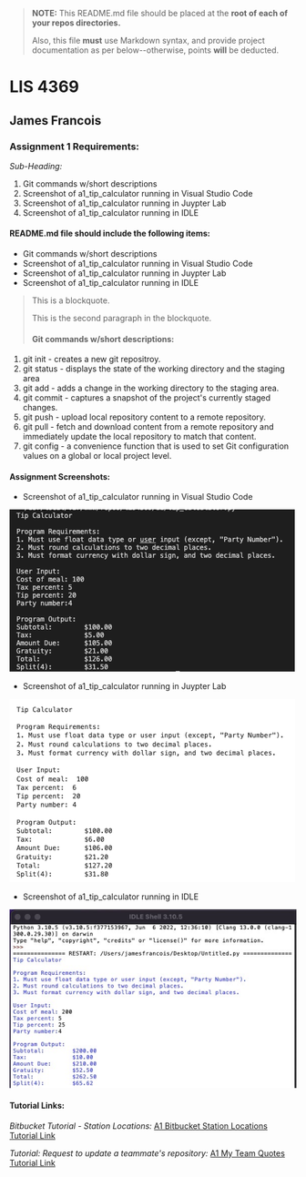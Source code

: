 > **NOTE:** This README.md file should be placed at the **root of each of your repos directories.**
>
>Also, this file **must** use Markdown syntax, and provide project documentation as per below--otherwise, points **will** be deducted.
>

# LIS 4369

## James Francois

### Assignment 1 Requirements:

*Sub-Heading:*

1. Git commands w/short descriptions
2. Screenshot of a1_tip_calculator running in Visual Studio Code
3. Screenshot of a1_tip_calculator running in Juypter Lab 
4. Screenshot of a1_tip_calculator running in IDLE

#### README.md file should include the following items:
* Git commands w/short descriptions
* Screenshot of a1_tip_calculator running in Visual Studio Code
* Screenshot of a1_tip_calculator running in Juypter Lab 
* Screenshot of a1_tip_calculator running in IDLE

> This is a blockquote.
> 
> This is the second paragraph in the blockquote.
>
> #### Git commands w/short descriptions:

1. git init - creates a new git repositroy.
2. git status - displays the state of the working directory and the staging area
3. git add - adds a change in the working directory to the staging area.
4. git commit - captures a snapshot of the project's currently staged changes.
5. git push - upload local repository content to a remote repository.
6. git pull - fetch and download content from a remote repository and immediately update the local repository to match that content.
7. git config - a convenience function that is used to set Git configuration values on a global or local project level. 

#### Assignment Screenshots:

* Screenshot of a1_tip_calculator running in Visual Studio Code 

![Screenshot of a1_tip_calculator running in Visual Studio Code ](img/vscode.png)

* Screenshot of a1_tip_calculator running in Juypter Lab

![Screenshot of a1_tip_calculator running in Juypter Lab](img/jupyterlab.png) 

* Screenshot of a1_tip_calculator running in IDLE

![Screenshot of a1_tip_calculator running in IDLE](img/idle.png)


#### Tutorial Links:

*Bitbucket Tutorial - Station Locations:*
[A1 Bitbucket Station Locations Tutorial Link](https://bitbucket.org/username/bitbucketstationlocations/ "Bitbucket Station Locations")

*Tutorial: Request to update a teammate's repository:*
[A1 My Team Quotes Tutorial Link](https://bitbucket.org/username/myteamquotes/ "My Team Quotes Tutorial")